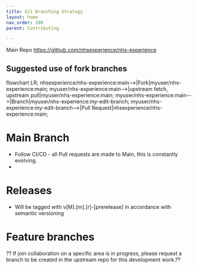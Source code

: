 ```yaml
---
title: Git Branching Strategy
layout: home
nav_order: 100
parent: Contributing

---
```




Main Repo
https://github.com/nhsexperience/nhs-experience

## Suggested use of fork branches

<div class="mermaid">
flowchart LR;
    nhsexperience/nhs-experience:main-->|Fork|myuser/nhs-experience:main;
    myuser/nhs-experience:main-->|upstream fetch, upstream pull|myuser/nhs-experience:main;
    myuser/nhs-experience:main-->|Branch|myuser/nhs-experience:my-edit-branch;
    myuser/nhs-experience:my-edit-branch-->|Pull Request|nhsexperience/nhs-experience:main;
</div>

# Main Branch
- Follow CI/CD - all Pull requests are made to Main, this is constantly evolving.
- 
# Releases
- Will be tagged with v[M].[m].[r]-[prerelease] in accordance with semantic versioning

# Feature branches
?? If join collaboration on a specific area is in progress, please request a branch to be created in the upstream repo for this development work.??
